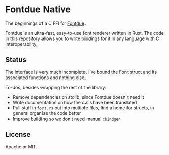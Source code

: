 # Fontdue Native

The beginnings of a C FFI for [Fontdue](https://github.com/mooman219/fontdue).

Fontdue is an ultra-fast, easy-to-use font renderer written in Rust. The code in this repository allows you to write bindings for it in any language with C interoperability.

## Status

The interface is very much incomplete. I've bound the Font struct and its associated functions and nothing else.

To-dos, besides wrapping the rest of the library:
* Remove dependencies on stdlib, since Fontdue doesn't need it
* Write documentation on how the calls have been translated
* Pull stuff in `font.rs` out into multiple files, find a home for structs, in general organize the code better
* Improve building so we don't need manual `cbindgen`

## License

Apache or MIT.
